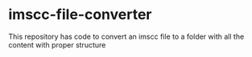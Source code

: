 # imscc-file-converter
This repository has code to convert an imscc file to a folder with all the content with proper structure
